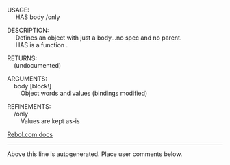 USAGE:  
&nbsp;&nbsp;&nbsp;&nbsp;&nbsp;HAS&nbsp;body&nbsp;/only  
  
DESCRIPTION:  
&nbsp;&nbsp;&nbsp;&nbsp;&nbsp;Defines&nbsp;an&nbsp;object&nbsp;with&nbsp;just&nbsp;a&nbsp;body...no&nbsp;spec&nbsp;and&nbsp;no&nbsp;parent.  
&nbsp;&nbsp;&nbsp;&nbsp;&nbsp;HAS&nbsp;is&nbsp;a&nbsp;function&nbsp;.  
  
RETURNS:  
&nbsp;&nbsp;&nbsp;&nbsp;(undocumented)  
  
ARGUMENTS:  
&nbsp;&nbsp;&nbsp;&nbsp;body&nbsp;[block!]  
&nbsp;&nbsp;&nbsp;&nbsp;&nbsp;&nbsp;&nbsp;&nbsp;Object&nbsp;words&nbsp;and&nbsp;values&nbsp;(bindings&nbsp;modified)  
  
REFINEMENTS:  
&nbsp;&nbsp;&nbsp;&nbsp;/only  
&nbsp;&nbsp;&nbsp;&nbsp;&nbsp;&nbsp;&nbsp;&nbsp;Values&nbsp;are&nbsp;kept&nbsp;as-is  

[Rebol.com docs](http://www.rebol.com/r3/docs/functions/has.html)
___
Above this line is autogenerated. Place user comments below.